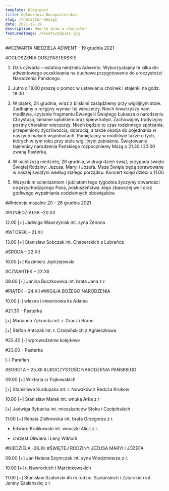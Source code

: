 ```yaml
---
template: blog-post
title: Ogłoszenia Duszpasterskie
slug: /character-design
date: 2021-12-19
description: How to draw a character
featuredImage: /assets/papiez.jpg
---
```

 

##CZWARTA NIEDZIELA ADWENT - 19 grudnia 2021                                                                                           

#OGŁOSZENIA DUSZPASTERSKIE

1. Dziś czwarta – ostatnia niedziela Adwentu. Wykorzystajmy te kilka dni adwentowego oczekiwania na duchowe przygotowanie do uroczystości Narodzenia Pańskiego. 

2. Jutro o 18.00 proszę o pomoc w ustawianiu choinek i stajenki na godz. 18.00

3. W piątek, 24 grudnia, wraz z bliskimi zasiądziemy przy wigilijnym stole. Zadbajmy o religijny wymiar tej wieczerzy. Niech towarzyszy nam modlitwa, czytanie fragmentu Ewangelii Świętego Łukasza o narodzeniu Chrystusa, łamanie opłatkiem oraz śpiew kolęd. Zachowajmy tradycyjny postny charakter wieczerzy. Niech będzie to czas rodzinnego spotkania, przepełniony życzliwością, dobrocią, a także okazja do pojednania w naszych małych wspólnotach. Pamiętajmy w modlitwie także o tych, których w tym roku przy stole wigilijnym zabraknie. Świętowanie tajemnicy narodzenia Pańskiego rozpoczniemy Mszą o 21.30 i 23.00 zwaną Pasterką. 


4. W najbliższą niedzielę, 26 grudnia, w drugi dzień świąt, przypada święto Świętej Rodziny: Jezusa, Maryi i Józefa. Msze Święte będą sprawowane w naszej świątyni według stałego porządku. Koncert kolęd dzieci o 11.00

5. Wszystkim solenizantom i jubilatom tego tygodnia życzymy otwartości na przychodzącego Pana, posłuszeństwa Jego zbawczej woli oraz gorliwego wypełniania codziennych obowiązków. 


##Intencje mszalne 20 - 26 grudnia 2021

#PONIEDZIAŁEK -20.XII

12.00 [+] Jadwiga Wawrzyniak int. syna Zenona

#WTOREK – 21.XII

13.00 [+] Stanisław Sobczak int. Chaberskich z Lubrańca

#ŚRODA – 22.XII

16.00 [+] Kazimierz Jędrzejewski

#CZWARTEK – 23.XII

09.00 [+] Janina Buczkowska int. brata Jana z r.

#PIĄTEK – 24.XII
#WIGILIA BOŻEGO NARODZENIA

10.00 [-] własna i imieninowa ks Adama

#21.30 - Pasterka

[+] Marianna Zakrocka int. r. Gracz i Braun 

[+] Stefan Antczak int. r. Czołpińskich z Agnieszkowa 

#22.40 [-] wprowadzenie kolędowe

#23.00 - Pasterka

[-] Parafian

#SOBOTA – 25.XII
#UROCZYSTOŚC NARODZENIA PAŃSKIEGO

09.00 [+] Wiktoria cr Fajkowskich

[+] Stanisława Kurdupska int. r. Nowaków z Redcza Krukow

10.00 [+] Stanisław Marek int. wnuka Arka z r

[+] Jadwiga Rybacka int. mieszkańców Stoku i Czołpińskich 

11.00 [+] Renata Ziółkowska int. brata Grzegorza z r.

+ Edward Krulikowski int. wnuczki Alicji z r. 

- chrzest Oliwiera i Leny Wiktorii

#NIEDZIELA -26.XII
#ŚWIĘTEJ RODZINY JEZUSA MARYI I JÓZEFA

09.00 [+] Jan Helena Szymczak int. syna Włodzimierza z r.

10.00 [+] r. Nawrockich i Marcinkowskich 

11.00 [+] Stanisław Szałański 45 rś  rodzic.  Szałańskich i Zatarskich  int. Janiny Szałańskiej z r. 
